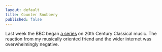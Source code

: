 ```yaml
---
layout: default
title: Counter Snobbery
published: false
---
```


Last week the BBC began [a series](http://www.bbc.co.uk/programmes/b01qnp5f) on 20th Century Classical music. The reaction from my musically oriented friend and the wider internet was overwhelmingly negative.